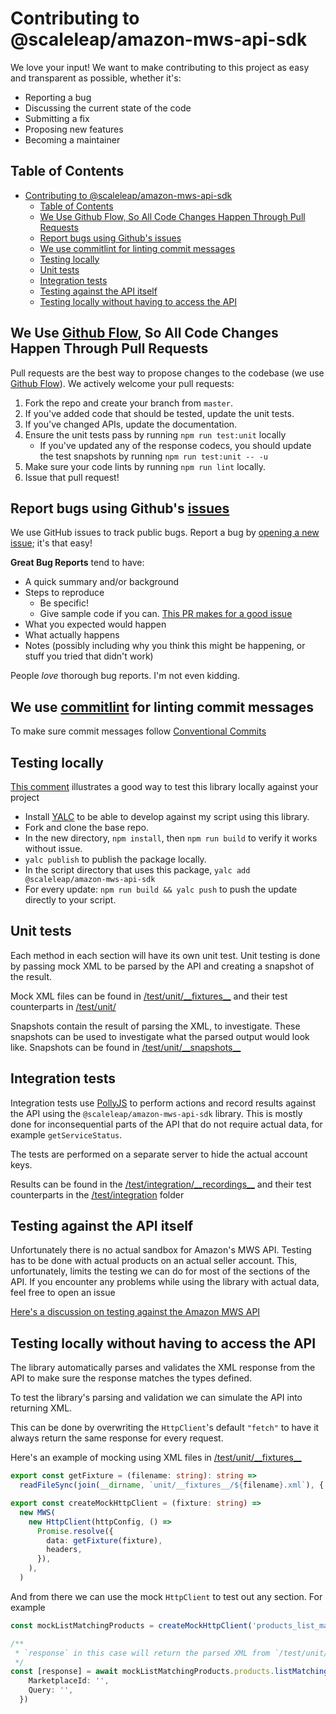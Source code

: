 # Contributing to @scaleleap/amazon-mws-api-sdk

We love your input! We want to make contributing to this project as easy and transparent as possible, whether it's:

* Reporting a bug
* Discussing the current state of the code
* Submitting a fix
* Proposing new features
* Becoming a maintainer

## Table of Contents
- [Contributing to @scaleleap/amazon-mws-api-sdk](#contributing-to-scaleleapamazon-mws-api-sdk)
  - [Table of Contents](#table-of-contents)
  - [We Use Github Flow, So All Code Changes Happen Through Pull Requests](#we-use-github-flow-so-all-code-changes-happen-through-pull-requests)
  - [Report bugs using Github's issues](#report-bugs-using-githubs-issues)
  - [We use commitlint for linting commit messages](#we-use-commitlint-for-linting-commit-messages)
  - [Testing locally](#testing-locally)
  - [Unit tests](#unit-tests)
  - [Integration tests](#integration-tests)
  - [Testing against the API itself](#testing-against-the-api-itself)
  - [Testing locally without having to access the API](#testing-locally-without-having-to-access-the-api)

## We Use [Github Flow](https://guides.github.com/introduction/flow/index.html), So All Code Changes Happen Through Pull Requests
Pull requests are the best way to propose changes to the codebase (we use [Github Flow](https://guides.github.com/introduction/flow/index.html)). We actively welcome your pull requests:

1. Fork the repo and create your branch from `master`.
2. If you've added code that should be tested, update the unit tests.
3. If you've changed APIs, update the documentation.
4. Ensure the unit tests pass by running `npm run test:unit` locally
   * If you've updated any of the response codecs, you should  update the test snapshots by running `npm run test:unit -- -u`
5. Make sure your code lints by running `npm run lint` locally.
6. Issue that pull request!

## Report bugs using Github's [issues](https://github.com/ScaleLeap/amazon-mws-api-sdk/issues)
We use GitHub issues to track public bugs. Report a bug by [opening a new issue](https://github.com/ScaleLeap/amazon-mws-api-sdk/issues/new); it's that easy!

**Great Bug Reports** tend to have:

- A quick summary and/or background
- Steps to reproduce
  - Be specific!
  - Give sample code if you can. [This PR makes for a good issue](https://github.com/ScaleLeap/amazon-mws-api-sdk/pull/155#issue-458167506)
- What you expected would happen
- What actually happens
- Notes (possibly including why you think this might be happening, or stuff you tried that didn't work)

People *love* thorough bug reports. I'm not even kidding.

## We use [commitlint](https://github.com/conventional-changelog/commitlint/#what-is-commitlint) for linting commit messages

To make sure commit messages follow [Conventional Commits](https://www.conventionalcommits.org/)

## Testing locally

[This comment](https://github.com/ScaleLeap/amazon-mws-api-sdk/pull/155#issuecomment-665407535) illustrates a good way to test this library locally against your project

- Install [YALC](https://github.com/whitecolor/yalc) to be able to develop against my script using this library.
- Fork and clone the base repo.
- In the new directory, `npm install`, then `npm run build` to verify it works without issue.
- `yalc publish` to publish the package locally.
- In the script directory that uses this package, `yalc add @scaleleap/amazon-mws-api-sdk`
- For every update: `npm run build && yalc push` to push the update directly to your script.

## Unit tests

Each method in each section will have its own unit test. Unit testing is done by passing mock XML to be parsed by the API and creating a snapshot of the result.

Mock XML files can be found in [/test/unit/_\_fixtures__](/test/unit/__fixtures__) and their test counterparts in [/test/unit/](/test/unit/)

Snapshots contain the result of parsing the XML, to investigate. These snapshots can be used to investigate what the parsed output would look like. Snapshots can be found in [/test/unit/_\_snapshots__](/test/unit/__snapshots__)

## Integration tests

Integration tests use [PollyJS](https://github.com/Netflix/pollyjs/) to perform actions and record results against the API using the `@scaleleap/amazon-mws-api-sdk` library. This is mostly done for inconsequential parts of the API that do not require actual data, for example `getServiceStatus`. 

The tests are performed on a separate server to hide the actual account keys. 

Results can be found in the [/test/integration/_\_recordings__](/test/integration/__recordings__) and their test counterparts in the [/test/integration](/test/integration) folder

## Testing against the API itself

Unfortunately there is no actual sandbox for Amazon's MWS API. 
Testing has to be done with actual products on an actual seller account. 
This, unfortunately, limits the testing we can do for most of the sections of the API. 
If you encounter any problems while using the library with actual data, feel free to open an issue

[Here's a discussion on testing against the Amazon MWS API](https://sellercentral.amazon.com/forums/t/creating-test-products-for-development/474414/15)

## Testing locally without having to access the API

The library automatically parses and validates the XML response from the API to make sure the response matches the types defined. 

To test the library's parsing and validation we can simulate the API into returning XML. 

This can be done by overwriting the `HttpClient`'s  default `"fetch"` to have it always return the same response for every request.

Here's an example of mocking using XML files in [/test/unit/_\_fixtures__](/test/unit/__fixtures__)

```typescript
export const getFixture = (filename: string): string =>
  readFileSync(join(__dirname, `unit/__fixtures__/${filename}.xml`), { encoding: 'utf8' })

export const createMockHttpClient = (fixture: string) =>
  new MWS(
    new HttpClient(httpConfig, () =>
      Promise.resolve({
        data: getFixture(fixture),
        headers,
      }),
    ),
  )
```

And from there we can use the mock `HttpClient` to test out any section. For example

```typescript
const mockListMatchingProducts = createMockHttpClient('products_list_matching_products')

/**
 * `response` in this case will return the parsed XML from `/test/unit/__fixtures__/products_list_matching_products.xml`
 */
const [response] = await mockListMatchingProducts.products.listMatchingProducts({
    MarketplaceId: '',
    Query: '',
  })
```
